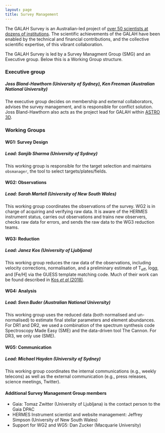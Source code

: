 ```yaml
---
layout: page
title: Survey Management
---
```


The GALAH Survey is an Australian-led project of [over 50 scientists at dozens of institutions](/survey/people). The scientific achievements of the GALAH have been enabled by the technical and financial contributions, and the collective scientific expertise, of this vibrant collaboration.

The GALAH Survey is led by a Survey Managment Group (SMG) and an Executive group. Below this is a Working Group structure.

### Executive group

##### **Joss Bland-Hawthorn (University of Sydney), Ken Freeman (Australian National University)**

The executive group decides on membership and external collaborators, advises the survey management, and is responsible for conflict solution. Joss Bland-Hawthorn also acts as the project lead for GALAH within [ASTRO 3D](https://astro3d.org.au/galah-project/).

### Working Groups
#### WG1: Survey Design
##### **Lead: Sanjib Sharma (University of Sydney)**

This working group is responsible for the target selection and maintains `obsmanager`, the tool to select targets/plates/fields.

#### WG2: Observations
##### **Lead: Sarah Martell (University of New South Wales)**

This working group coordinates the observations of the survey. WG2 is in charge of acquiring and verifying raw data. It is aware of the HERMES instrument status, carries out observations and trains new observers, checks raw data for errors, and sends the raw data to the WG3 reduction teams.

#### WG3: Reduction
##### **Lead: Janez Kos (University of Ljubljana)**

This working group reduces the raw data of the observations, including velocity corrections, normalisation, and a preliminary estimate of T<sub>eff</sub>, log*g*, and [Fe/H] via the GUESS template matching code. Much of their work can be found described in [Kos *et al* (2018)](https://doi.org/10.1093/mnras/stw2064).

#### WG4: Analysis
##### **Lead: Sven Buder (Australian National University)**

This working group uses the reduced data (both normalised and un-normalised) to estimate final stellar parameters and element abundances. For DR1 and DR2, we used a combination of the spectrum synthesis code Spectroscopy Made Easy (SME) and the data-driven tool The Cannon. For DR3, we only use (SME).

#### WG5: Communication
##### **Lead: Michael Hayden (University of Sydney)**

This working group coordinates the internal communications (e.g., weekly telecons) as well as the external communication (e.g., press releases, science meetings, Twitter).

#### Additional Survey Management Group members
* Gaia: Tomaz Zwitter (University of Ljubljana) is the contact person to the Gaia DPAC
* HERMES Instrument scientist and website management: Jeffrey Simpson (University of New South Wales)
* Support for WG2 and WG5: Dan Zucker (Macquarie University)
